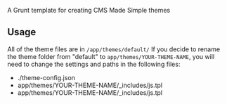 A Grunt template for creating CMS Made Simple themes

## Usage ##
All of the theme files are in `/app/themes/default/` If you decide to rename the theme folder from  "default" to `app/themes/YOUR-THEME-NAME`, you will need to change the settings and paths in the following files:

- ./theme-config.json
- app/themes/YOUR-THEME-NAME/_includes/js.tpl
- app/themes/YOUR-THEME-NAME/_includes/js.tpl
